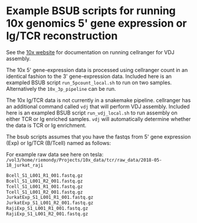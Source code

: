 
# Example BSUB scripts for running 10x genomics 5' gene expression or Ig/TCR reconstruction

See the [10x website](https://support.10xgenomics.com/single-cell-vdj/software/vdj-and-gene-expression/latest/overview) for documentation on running cellranger for VDJ assembly.

The 10x 5' gene-expression data is processed using cellranger count in an identical fashion to the 3' gene-expression data. Included here is an exampled BSUB script `run_5pcount_local.sh` to run on two samples. Alternatively the `10x_3p_pipeline` can be run. 

The 10x Ig/TCR data is not currently in a snakemake pipeline. cellranger has an additional command called `vdj` that will perform VDJ assembly. Included here is an exampled BSUB script `run_vdj_local.sh` to run assembly on either TCR or Ig enriched samples. `vdj` will automatically determine whether the data is TCR or Ig enrichment. 


The bsub scripts assumes that you have the fastqs from 5' gene expression (Exp) or Ig/TCR (B/Tcell) named as follows:

For example raw data see here on tesla:
`/vol3/home/riemondy/Projects/10x_data/tcr/raw_data/2018-05-18_jurkat_raji`

```bash
Bcell_S1_L001_R1_001.fastq.gz      
Bcell_S1_L001_R2_001.fastq.gz     
Tcell_S1_L001_R1_001.fastq.gz
Tcell_S1_L001_R2_001.fastq.gz
JurkatExp_S1_L001_R1_001.fastq.gz  
JurkatExp_S1_L001_R2_001.fastq.gz  
RajiExp_S1_L001_R1_001.fastq.gz
RajiExp_S1_L001_R2_001.fastq.gz
```
